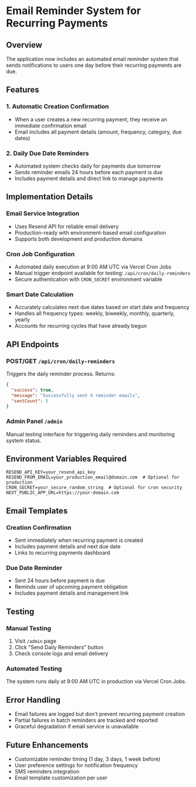 # Email Reminder System for Recurring Payments

## Overview
The application now includes an automated email reminder system that sends notifications to users one day before their recurring payments are due.

## Features

### 1. Automatic Creation Confirmation
- When a user creates a new recurring payment, they receive an immediate confirmation email
- Email includes all payment details (amount, frequency, category, due dates)

### 2. Daily Due Date Reminders
- Automated system checks daily for payments due tomorrow
- Sends reminder emails 24 hours before each payment is due
- Includes payment details and direct link to manage payments

## Implementation Details

### Email Service Integration
- Uses Resend API for reliable email delivery
- Production-ready with environment-based email configuration
- Supports both development and production domains

### Cron Job Configuration
- Automated daily execution at 9:00 AM UTC via Vercel Cron Jobs
- Manual trigger endpoint available for testing: `/api/cron/daily-reminders`
- Secure authentication with `CRON_SECRET` environment variable

### Smart Date Calculation
- Accurately calculates next due dates based on start date and frequency
- Handles all frequency types: weekly, biweekly, monthly, quarterly, yearly
- Accounts for recurring cycles that have already begun

## API Endpoints

### POST/GET `/api/cron/daily-reminders`
Triggers the daily reminder process. Returns:
```json
{
  "success": true,
  "message": "Successfully sent X reminder emails",
  "sentCount": 5
}
```

### Admin Panel `/admin`
Manual testing interface for triggering daily reminders and monitoring system status.

## Environment Variables Required

```env
RESEND_API_KEY=your_resend_api_key
RESEND_FROM_EMAIL=your_production_email@domain.com  # Optional for production
CRON_SECRET=your_secure_random_string  # Optional for cron security
NEXT_PUBLIC_APP_URL=https://your-domain.com
```

## Email Templates

### Creation Confirmation
- Sent immediately when recurring payment is created
- Includes payment details and next due date
- Links to recurring payments dashboard

### Due Date Reminder
- Sent 24 hours before payment is due
- Reminds user of upcoming payment obligation
- Includes payment details and management link

## Testing

### Manual Testing
1. Visit `/admin` page
2. Click "Send Daily Reminders" button
3. Check console logs and email delivery

### Automated Testing
The system runs daily at 9:00 AM UTC in production via Vercel Cron Jobs.

## Error Handling
- Email failures are logged but don't prevent recurring payment creation
- Partial failures in batch reminders are tracked and reported
- Graceful degradation if email service is unavailable

## Future Enhancements
- Customizable reminder timing (1 day, 3 days, 1 week before)
- User preference settings for notification frequency
- SMS reminders integration
- Email template customization per user
